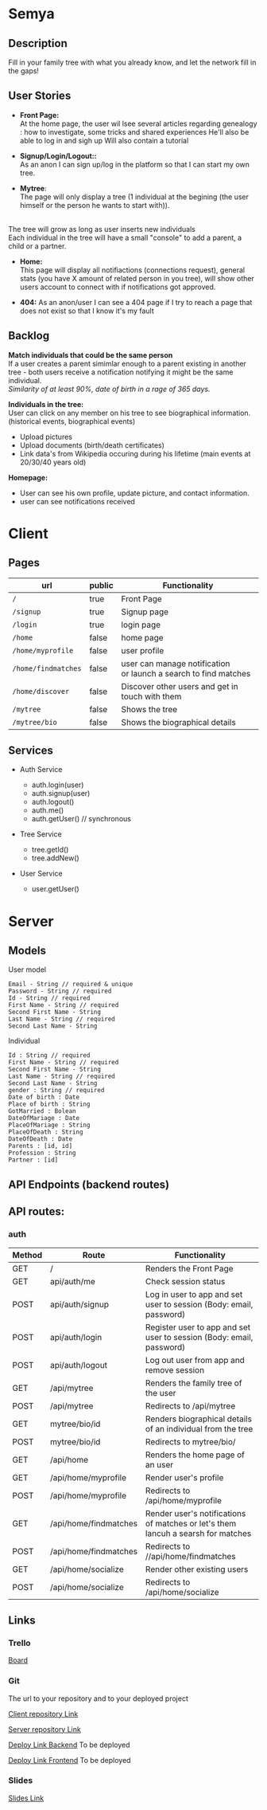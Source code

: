 # Semya


## Description

Fill in your family tree with what you already know, and let the network fill in the gaps! 


## User Stories

- **Front Page:**  
At the home page, the user wil lsee several articles regarding genealogy : how to investigate, some tricks and shared experiences
He'll also be able to log in and sigh up
Will also contain a tutorial

-  **Signup/Login/Logout::**<br/>As an anon I can sign up/log in the platform so that I can start my own tree. 

- **Mytree**:<br/>The page will only display a tree (1 individual at the begining (the user himself or the person he wants to start with)).
<br/>
The tree will grow as long as user inserts new individuals
<br/>Each individual in the tree will have a small "console" to add a parent, a child or a partner.

- **Home:**<br/>This page will display all notifiactions (connections request), general stats (you have X amount of related person in you tree), will show other users account to connect with if notifications got approved.

-  **404:** As an anon/user I can see a 404 page if I try to reach a page that does not exist so that I know it's my fault


## Backlog

**Match individuals that could be the same person** 
<br> 
If a user creates a parent simimlar enough to a parent existing in another tree - both users receive a notification notifying it might be the same individual.
<br> _Similarity of at least 90%, date of birth in a rage of 365 days._

**Individuals in the tree:**<br/>
User can click on any member on his tree to see biographical information.  (historical events, biographical events)
- Upload pictures 
- Upload documents (birth/death certificates)
- Link data's from Wikipedia occuring during his lifetime (main events at 20/30/40 years old)

**Homepage:**
- User can see his own profile, update picture, and contact information.
- user can see notifications received
  
# Client

## Pages

| url | public | Functionality |
|-----|-------|---------------|
| `/` | true | Front Page|
| `/signup` | true | Signup page |
| `/login` | true | login page |
| `/home` | false | home page |
| `/home/myprofile` | false | user profile
| `/home/findmatches`| false | user can manage notification <br>or launch a search to find matches
|`/home/discover`| false | Discover other users and get in touch with them
| `/mytree` | false | Shows the tree |
|`/mytree/bio`| false | Shows the biographical details 

## Services

- Auth Service
  - auth.login(user)
  - auth.signup(user)
  - auth.logout()
  - auth.me()
  - auth.getUser() // synchronous

- Tree Service 
  - tree.getId()
  - tree.addNew()

- User Service
  - user.getUser()

# Server

## Models

User model

```
Email - String // required & unique
Password - String // required
Id - String // required
First Name - String // required
Second First Name - String
Last Name - String // required
Second Last Name - String
```

Individual

```
Id : String // required
First Name - String // required
Second First Name - String
Last Name - String // required
Second Last Name - String
gender : String // required
Date of birth : Date
Place of birth : String
GotMarried : Bolean
DateOfMariage : Date
PlaceOfMariage : String
PlaceOfDeath : String
DateOfDeath : Date 
Parents : [id, id] 
Profession : String
Partner : [id]

```

## API Endpoints (backend routes)

## API routes:

### auth
|Method|Route|Functionality|
|---|---|---|
|GET| / | Renders the Front Page
|GET|api/auth/me|Check session status|
|POST|api/auth/signup|Log in user to app and set user to session (Body: email, password)|
|POST|api/auth/login|Register user to app and set user to session (Body: email, password)|
|POST|api/auth/logout|Log out user from app and remove session|
|GET| /api/mytree | Renders the family tree of the user
|POST |/api/mytree | Redirects to /api/mytree
|GET | mytree/bio/id | Renders biographical details of an individual from the tree|
|POST| mytree/bio/id | Redirects to mytree/bio/
|GET | /api/home | Renders the home page of an user
|GET| /api/home/myprofile| Render user's profile
|POST| /api/home/myprofile| Redirects to /api/home/myprofile
|GET| /api/home/findmatches| Render user's notifications of matches or let's them lancuh a searsh for matches
|POST| /api/home/findmatches| Redirects to //api/home/findmatches
|GET| /api/home/socialize| Render other existing users
|POST| /api/home/socialize| Redirects to /api/home/socialize


## Links

### Trello

[Board](https://trello.com/b/eljtbfFm/semya)

### Git

The url to your repository and to your deployed project

[Client repository Link](https://github.com/ChristopheP96/Semya---FrontEnd)

[Server repository Link](https://github.com/ChristopheP96/Semya---API)

[Deploy Link Backend](http://heroku.com) To be deployed

[Deploy Link Frontend]() To be deployed

### Slides

[Slides Link](https://docs.google.com/presentation/d/1EmxYyWHjn8xdyNRBCBe-seNJuOGMbkbhc7dPZqKEdWw/edit#slide=id.p)
